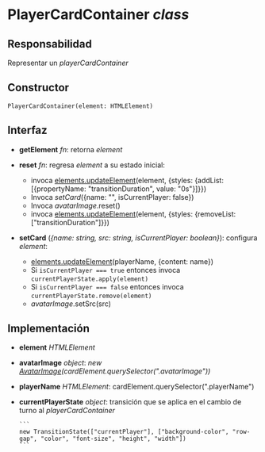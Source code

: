 # PlayerCardContainer _class_

## Responsabilidad

Representar un _playerCardContainer_

## Constructor

```
PlayerCardContainer(element: HTMLElement)
```

## Interfaz

-   **getElement** _fn_: retorna _element_

-   **reset** _fn_: regresa _element_ a su estado inicial:

    -   invoca [elements.updateElement](./elements.md#interfaz)(element, {styles: {addList: [{propertyName: "transitionDuration", value: "0s"}]}})
    -   Invoca _setCard_({name: "", isCurrentPlayer: false})
    -   Invoca _avatarImage_.reset()
    -   invoca [elements.updateElement](./elements.md#interfaz)(element, {styles: {removeList: ["transitionDuration"]}})

-   **setCard** (_{name: string, src: string, isCurrentPlayer: boolean}_): configura _element_:

    -   [elements.updateElement](./elements.md)(playerName, {content: name})
    -   Si `isCurrentPlayer === true` entonces invoca `currentPlayerState.apply(element)`
    -   Si `isCurrentPlayer === false` entonces invoca `currentPlayerState.remove(element)`
    -   _avatarImage_.setSrc(src)

## Implementación

-   **element** _HTMLElement_

-   **avatarImage** _object_: _new [AvatarImage](./AvatarImage.md)(cardElement.querySelector(".avatarImage"))_

-   **playerName** _HTMLElement_: cardElement.querySelector(".playerName")

-   **currentPlayerState** _object_: transición que se aplica en el cambio de turno al _playerCardContainer_

        ```
        new TransitionState(["currentPlayer"], ["background-color", "row-gap", "color", "font-size", "height", "width"])
        ```
